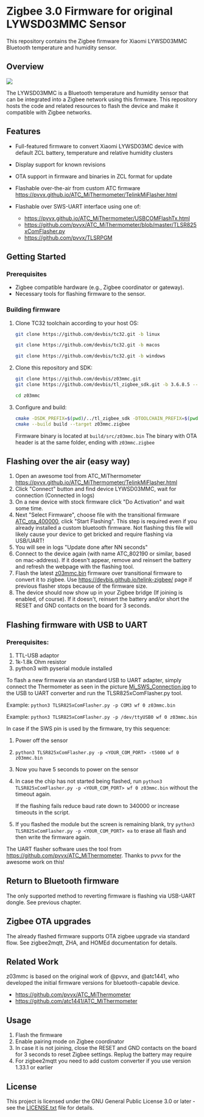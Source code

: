 # Zigbee 3.0 Firmware for original LYWSD03MMC Sensor

This repository contains the Zigbee firmware for Xiaomi LYWSD03MMC Bluetooth temperature and humidity sensor.

## Overview

![](./assets/device.jpg)

The LYWSD03MMC is a Bluetooth temperature and humidity sensor that can be integrated into a Zigbee network using
this firmware. This repository hosts the code and related resources to flash the device and make 
it compatible with Zigbee networks.

## Features
- Full-featured firmware to convert Xiaomi LYWSD03MC device with default ZCL battery, temperature and relative humidity clusters
- Display support for known revisions
- OTA support in firmware and binaries in ZCL format for update 
- Flashable over-the-air from custom ATC firmware https://pvvx.github.io/ATC_MiThermometer/TelinkMiFlasher.html
- Flashable over SWS-UART interface using one of:

  - https://pvvx.github.io/ATC_MiThermometer/USBCOMFlashTx.html
  - https://github.com/pvvx/ATC_MiThermometer/blob/master/TLSR825xComFlasher.py 
  - https://github.com/pvvx/TLSRPGM 

## Getting Started

### Prerequisites

- Zigbee compatible hardware (e.g., Zigbee coordinator or gateway).
- Necessary tools for flashing firmware to the sensor.

### Building firmware

1. Clone TC32 toolchain according to your host OS:
    ```sh
    git clone https://github.com/devbis/tc32.git -b linux
    ```
    ```sh
    git clone https://github.com/devbis/tc32.git -b macos
    ```
    ```sh
    git clone https://github.com/devbis/tc32.git -b windows
    ```

2. Clone this repository and SDK:

    ```sh
    git clone https://github.com/devbis/z03mmc.git
    git clone https://github.com/devbis/tl_zigbee_sdk.git -b 3.6.8.5 --depth 1
   
    cd z03mmc
    ```
   
3. Configure and build:
    ```sh
    cmake -DSDK_PREFIX=$(pwd)/../tl_zigbee_sdk -DTOOLCHAIN_PREFIX=$(pwd)/../tc32 -B build .
    cmake --build build --target z03mmc.zigbee
    ```

    Firmware binary is located at `build/src/z03mmc.bin`
    The binary with OTA header is at the same folder, ending with `z03mmc.zigbee`


## Flashing over the air (easy way)
1. Open an awesome tool from ATC_MiThermometer https://pvvx.github.io/ATC_MiThermometer/TelinkMiFlasher.html
2. Click "Connect" button and find device LYWSD03MMC, wait for connection (Connected in logs)
3. On a new device with stock firmware click "Do Activation" and wait some time.
4. Next "Select Firmware", choose file with the transitional firmware [ATC_ota_400000](./assets/ATC_ota_40000.bin), click "Start Flashing". This step is required even if you already installed a custom bluetooth firmware. Not flashing this file will likely cause your device to get bricked and require flashing via USB/UART!
5. You will see in logs "Update done after NN seconds"
6. Connect to the device again (with name ATC_802190 or similar, based on mac-address). If it doesn't appear, remove and reinsert the battery and refresh the webpage with the flashing tool.
7. Flash the latest [z03mmc.bin](https://github.com/devbis/z03mmc/releases) firmware over transitional firmware to convert it to zigbee. Use https://devbis.github.io/telink-zigbee/ page if previous flasher stops because of the firmware size.
8. The device should now show up in your Zigbee bridge (If joining is enabled, of course). If it doesn't, reinsert the battery and/or short the RESET and GND contacts on the board for 3 seconds.

## Flashing firmware with USB to UART

### Prerequisites: 
1. TTL-USB adaptor
2. 1k-1.8k Ohm resistor
3. python3 with pyserial module installed


To flash a new firmware via an standard USB to UART adapter, simply connect the Thermometer as seen in the picture [Mi_SWS_Connection.jpg](./assets/Mi_SWS_Connection.jpg) to the USB to UART converter and run the TLSR825xComFlasher.py tool.

Example: `python3 TLSR825xComFlasher.py -p COM3 wf 0 z03mmc.bin`

Example: `python3 TLSR825xComFlasher.py -p /dev/ttyUSB0 wf 0 z03mmc.bin`

In case if the SWS pin is used by the firmware, try this sequence:
1. Power off the sensor
2. `python3 TLSR825xComFlasher.py -p <YOUR_COM_PORT> -t5000 wf 0 z03mmc.bin`
3. Now you have 5 seconds to power on the sensor
4. In case the chip has not started being flashed, run `python3 TLSR825xComFlasher.py -p <YOUR_COM_PORT> wf 0 z03mmc.bin` without the timeout again.
   
   If the flashing fails reduce baud rate down to 340000 or increase timeouts in the script.

5. If you flashed the module but the screen is remaining blank, try `python3 TLSR825xComFlasher.py -p <YOUR_COM_PORT> ea` to erase all flash and then write the firmware again.

The UART flasher software uses the tool from https://github.com/pvvx/ATC_MiThermometer. Thanks to pvvx for the awesome work on this!

## Return to Bluetooth firmware

The only supported method to reverting firmware is flashing via USB-UART dongle. See previous chapter.

## Zigbee OTA upgrades

The already flashed firmware supports OTA zigbee upgrade via standard flow.
See zigbee2mqtt, ZHA, and HOMEd documentation for details.


## Related Work
z03mmc is based on the original work of @pvvx, and @atc1441, who developed the initial firmware versions for bluetooth-capable device.
- https://github.com/pvvx/ATC_MiThermometer
- https://github.com/atc1441/ATC_MiThermometer

## Usage

1. Flash the firmware
2. Enable pairing mode on Zigbee coordinator
3. In case it is not joining, close the RESET and GND contacts on the board for 3 seconds to reset Zigbee settings. Replug the battery may require
4. For zigbee2mqtt you need to add custom converter if you use version 1.33.1 or earlier

## License

This project is licensed under the GNU General Public License 3.0 or later - see the [LICENSE.txt](LICENSE.txt) file for details.
